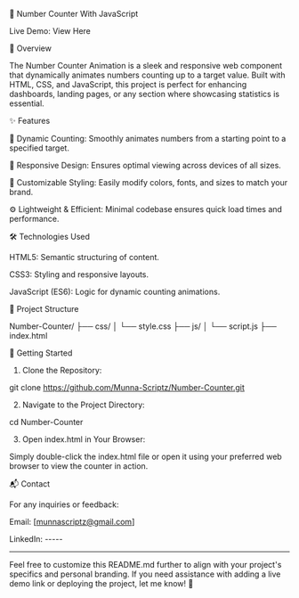 🔢 Number Counter With JavaScript

Live Demo: View Here <!-- Replace '#' with your live demo link if available -->

🚀 Overview

The Number Counter Animation is a sleek and responsive web component that dynamically animates numbers counting up to a target value. Built with HTML, CSS, and JavaScript, this project is perfect for enhancing dashboards, landing pages, or any section where showcasing statistics is essential. 

✨ Features

🎯 Dynamic Counting: Smoothly animates numbers from a starting point to a specified target.

📱 Responsive Design: Ensures optimal viewing across devices of all sizes.

🎨 Customizable Styling: Easily modify colors, fonts, and sizes to match your brand.

⚙️ Lightweight & Efficient: Minimal codebase ensures quick load times and performance.


🛠️ Technologies Used

HTML5: Semantic structuring of content.

CSS3: Styling and responsive layouts.

JavaScript (ES6): Logic for dynamic counting animations. 


📁 Project Structure

Number-Counter/
├── css/
│   └── style.css
├── js/
│   └── script.js
├── index.html



🚀 Getting Started

1. Clone the Repository:

git clone https://github.com/Munna-Scriptz/Number-Counter.git

2. Navigate to the Project Directory:

cd Number-Counter


3. Open index.html in Your Browser:

Simply double-click the index.html file or open it using your preferred web browser to view the counter in action.


📬 Contact

For any inquiries or feedback:

Email: [munnascriptz@gmail.com]

LinkedIn: -----

---

Feel free to customize this README.md further to align with your project's specifics and personal branding. If you need assistance with adding a live demo link or deploying the project, let me know! 🚀

